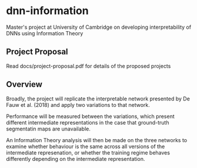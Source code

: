 # dnn-information
Master's project at University of Cambridge on developing interpretability of DNNs using Information Theory

## Project Proposal
Read docs/project-proposal.pdf for details of the proposed projects

## Overview

Broadly, the project will replicate the interpretable network presented by De Fauw et al. (2018) and apply two variations to that network.

Performance will be measured between the variations, which present different intermediate representations in the case that ground-truth segmentatin maps are unavailable.

An Information Theory analysis will then be made on the three networks to examine whether behaviour is the same across all versions of the intermediate represenation, or whether the training regime behaves differently depending on the intermediate representation.

